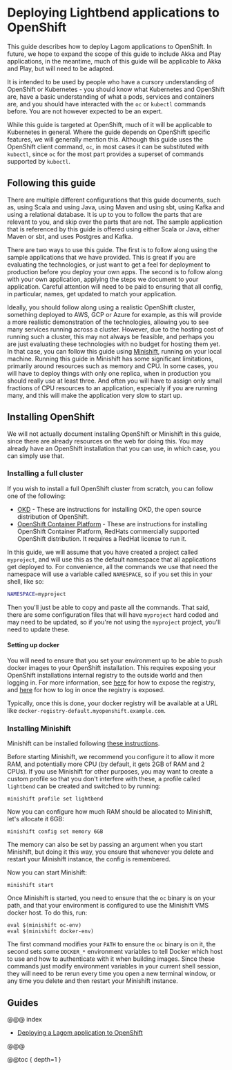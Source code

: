 # Deploying Lightbend applications to OpenShift

This guide describes how to deploy Lagom applications to OpenShift. In future, we hope to expand the scope of this guide to include Akka and Play applications, in the meantime, much of this guide will be applicable to Akka and Play, but will need to be adapted.

It is intended to be used by people who have a cursory understanding of OpenShift or Kubernetes - you should know what Kubernetes and OpenShift are, have a basic understanding of what a pods, services and containers are, and you should have interacted with the `oc` or `kubectl` commands before. You are not however expected to be an expert.

While this guide is targeted at OpenShift, much of it will be applicable to Kubernetes in general. Where the guide depends on OpenShift specific features, we will generally mention this. Although this guide uses the OpenShift client command, `oc`, in most cases it can be substituted with `kubectl`, since `oc` for the most part provides a superset of commands supported by `kubectl`.

## Following this guide

There are multiple different configurations that this guide documents, such as, using Scala and using Java, using Maven and using sbt, using Kafka and using a relational database. It is up to you to follow the parts that are relevant to you, and skip over the parts that are not. The sample application that is referenced by this guide is offered using either Scala or Java, either Maven or sbt, and uses Postgres and Kafka.

There are two ways to use this guide. The first is to follow along using the sample applications that we have provided. This is great if you are evaluating the technologies, or just want to get a feel for deployment to production before you deploy your own apps. The second is to follow along with your own application, applying the steps we document to your application. Careful attention will need to be paid to ensuring that all config, in particular, names, get updated to match your application.

Ideally, you should follow along using a realistic OpenShift cluster, something deployed to AWS, GCP or Azure for example, as this will provide a more realistic demonstration of the technologies, allowing you to see many services running across a cluster. However, due to the hosting cost of running such a cluster, this may not always be feasible, and perhaps you are just evaluating these technologies with no budget for hosting them yet. In that case, you can follow this guide using [Minishift](https://www.okd.io/minishift/), running on your local machine. Running this guide in Minishift has some significant limitations, primarily around resources such as memory and CPU. In some cases, you will have to deploy things with only one replica, when in production you should really use at least three. And often you will have to assign only small fractions of CPU resources to an application, especially if you are running many, and this will make the application very slow to start up.

## Installing OpenShift

We will not actually document installing OpenShift or Minishift in this guide, since there are already resources on the web for doing this. You may already have an OpenShift installation that you can use, in which case, you can simply use that.

### Installing a full cluster

If you wish to install a full OpenShift cluster from scratch, you can follow one of the following:

* [OKD](https://docs.okd.io/latest/getting_started/administrators.html) - These are instructions for installing OKD, the open source distribution of OpenShift.
* [OpenShift Container Platform](https://docs.openshift.com/container-platform/latest/getting_started/install_openshift.html) - These are instructions for installing OpenShift Container Platform, RedHats commercially supported OpenShift distribution. It requires a RedHat license to run it.

In this guide, we will assume that you have created a project called `myproject`, and will use this as the default namespace that all applications get deployed to. For convenience, all the commands we use that need the namespace will use a variable called `NAMESPACE`, so if you set this in your shell, like so:

```sh
NAMESPACE=myproject
```

Then you'll just be able to copy and paste all the commands. That said, there are some configuration files that will have `myproject` hard coded and may need to be updated, so if you're not using the `myproject` project, you'll need to update these.

#### Setting up docker

You will need to ensure that you set your environment up to be able to push docker images to your OpenShift installation. This requires exposing your OpenShift installations internal registry to the outside world and then logging in. For more information, see [here](https://docs.openshift.com/container-platform/latest/dev_guide/managing_images.html#accessing-the-internal-registry) for how to expose the registry, and [here](https://docs.openshift.com/container-platform/latest/install_config/registry/accessing_registry.html#access-logging-in-to-the-registry) for how to log in once the registry is exposed.

Typically, once this is done, your docker registry will be available at a URL like `docker-registry-default.myopenshift.example.com`.

### Installing Minishift

Minishift can be installed following [these instructions](https://docs.okd.io/latest/minishift/getting-started/installing.html).

Before starting Minishift, we recommend you configure it to allow it more RAM, and potentially more CPU (by default, it gets 2GB of RAM and 2 CPUs). If you use Minishift for other purposes, you may want to create a custom profile so that you don't interfere with these, a profile called `lightbend` can be created and switched to by running:

```
minishift profile set lightbend
```

Now you can configure how much RAM should be allocated to Minishift, let's allocate it 6GB:

```
minishift config set memory 6GB
```

The memory can also be set by passing an argument when you start Minishift, but doing it this way, you ensure that whenever you delete and restart your Minishift instance, the config is remembered.

Now you can start Minishift:

```
minishift start
```

Once Minishift is started, you need to ensure that the `oc` binary is on your path, and that your environment is configured to use the Minishift VMS docker host. To do this, run:

```
eval $(minishift oc-env)
eval $(minishift docker-env)
```

The first command modifies your `PATH` to ensure the `oc` binary is on it, the second sets some `DOCKER_*` environment variables to tell Docker which host to use and how to authenticate with it when building images. Since these commands just modify environment variables in your current shell session, they will need to be rerun every time you open a new terminal window, or any time you delete and then restart your Minishift instance.

## Guides

@@@ index

* [Deploying a Lagom application to OpenShift](lagom/index.md)

@@@

@@toc { depth=1 }